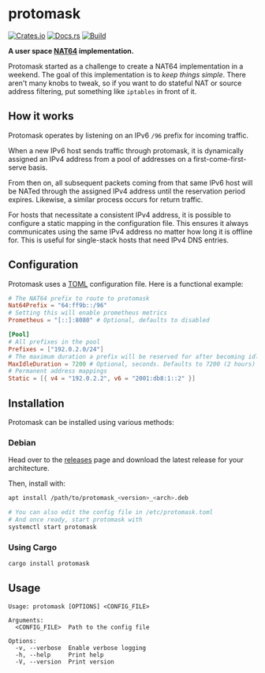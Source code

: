 # protomask
[![Crates.io](https://img.shields.io/crates/v/protomask)](https://crates.io/crates/protomask) 
[![Docs.rs](https://docs.rs/protomask/badge.svg)](https://docs.rs/protomask) 
[![Build](https://github.com/Ewpratten/protomask/actions/workflows/build.yml/badge.svg)](https://github.com/Ewpratten/protomask/actions/workflows/build.yml)

**A user space [NAT64](https://en.wikipedia.org/wiki/NAT64) implementation.**

Protomask started as a challenge to create a NAT64 implementation in a weekend. The goal of this implementation is to *keep things simple*. There aren't many knobs to tweak, so if you want to do stateful NAT or source address filtering, put something like `iptables` in front of it.

## How it works

Protomask operates by listening on an IPv6 `/96` prefix for incoming traffic.

When a new IPv6 host sends traffic through protomask, it is dynamically assigned an IPv4 address from a pool of addresses on a first-come-first-serve basis.

From then on, all subsequent packets coming from that same IPv6 host will be NATed through the assigned IPv4 address until the reservation period expires. Likewise, a similar process occurs for return traffic.

For hosts that necessitate a consistent IPv4 address, it is possible to configure a static mapping in the configuration file. This ensures it always communicates using the same IPv4 address no matter how long it is offline for. This is useful for single-stack hosts that need IPv4 DNS entries.

## Configuration

Protomask uses a [TOML](https://toml.io) configuration file. Here is a functional example:

```toml
# The NAT64 prefix to route to protomask
Nat64Prefix = "64:ff9b::/96"
# Setting this will enable prometheus metrics
Prometheus = "[::]:8080" # Optional, defaults to disabled

[Pool]
# All prefixes in the pool
Prefixes = ["192.0.2.0/24"]
# The maximum duration a prefix will be reserved for after becoming idle
MaxIdleDuration = 7200 # Optional, seconds. Defaults to 7200 (2 hours)
# Permanent address mappings
Static = [{ v4 = "192.0.2.2", v6 = "2001:db8:1::2" }]
```

## Installation

Protomask can be installed using various methods:

### Debian

Head over to the [releases](https://github.com/ewpratten/protomask/releases) page and download the latest release for your architecture.

Then, install with:

```sh
apt install /path/to/protomask_<version>_<arch>.deb

# You can also edit the config file in /etc/protomask.toml
# And once ready, start protomask with
systemctl start protomask
```

### Using Cargo

```bash
cargo install protomask
```

## Usage

```text
Usage: protomask [OPTIONS] <CONFIG_FILE>

Arguments:
  <CONFIG_FILE>  Path to the config file

Options:
  -v, --verbose  Enable verbose logging
  -h, --help     Print help
  -V, --version  Print version
```
